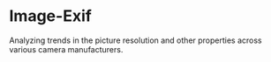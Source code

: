 # Image-Exif
Analyzing trends in the picture resolution and other properties across various camera manufacturers.
